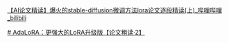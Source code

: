[【AI论文精读】爆火的stable-diffusion微调方法lora论文逐段精读(上)_哔哩哔哩_bilibili](https://www.bilibili.com/video/BV13h411G7aY/?-Arouter=story&buvid=Z04E510301E2317E4258B86E9DE3EE9C4D01&is_story_h5=false&mid=VWzcmGUtEsG3cu5l2eCFlg%3D%3D&p=1&plat_id=163&share_from=ugc&share_medium=iphone&share_plat=ios&share_session_id=742A0983-F98E-4CA5-9886-EA4BA8C6597D&share_source=WEIXIN&share_tag=s_i&timestamp=1680738423&unique_k=xBDPCqY&up_id=510348890&vd_source=51c3e05edfa923bc859a70d024c2d7c9)

[# AdaLoRA：更强大的LoRA升级版【论文粗读·2】](https://www.bilibili.com/video/BV1km4y117At/?-Arouter=story&buvid=Z04E510301E2317E4258B86E9DE3EE9C4D01&is_story_h5=false&mid=VWzcmGUtEsG3cu5l2eCFlg%3D%3D&p=1&plat_id=163&share_from=ugc&share_medium=iphone&share_plat=ios&share_session_id=F6DE8E3C-DB91-4DCB-B25D-C700F54A2973&share_source=WEIXIN&share_tag=s_i&timestamp=1681688036&unique_k=BXynYin&up_id=1564408396)

